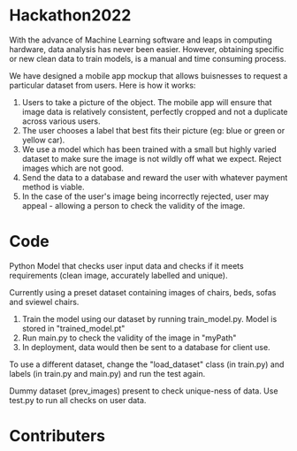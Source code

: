 # Hackathon2022

With the advance of Machine Learning software and leaps in computing hardware, data analysis has never been easier. However, obtaining specific or new clean data to train models, is a manual and time consuming process.

We have designed a mobile app mockup that allows buisnesses to request a particular dataset from users. Here is how it works:
1) Users to take a picture of the object. The mobile app will ensure that image data is relatively consistent, perfectly cropped and not a duplicate across various users.
2) The user chooses a label that best fits their picture (eg: blue or green or yellow car).
3) We use a model which has been trained with a small but highly varied dataset to make sure the image is not wildly off what we expect. Reject images which are not good.
4) Send the data to a database and reward the user with whatever payment method is viable.
5) In the case of the user's image being incorrectly rejected, user may appeal - allowing a person to check the validity of the image.



# Code
Python Model that checks user input data and checks if it meets requirements (clean image, accurately labelled and unique).

Currently using a preset dataset containing images of chairs, beds, sofas and sviewel chairs.

1) Train the model using our dataset by running train_model.py. Model is stored in "trained_model.pt"
2) Run main.py to check the validity of the image in "myPath"
3) In deployment, data would then be sent to a database for client use.


To use a different dataset, change the "load_dataset" class (in train.py) and labels (in train.py and main.py) and run the test again. 

Dummy dataset (prev_images) present to check unique-ness of data.
Use test.py to run all checks on user data.


# Contributers
